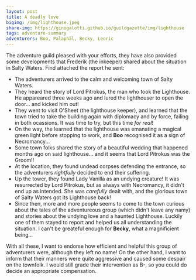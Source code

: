 ```yaml
---
layout: post
title: A deadly love
bigimg: /img/lighthouse.jpeg
share-img: https://ginogalotti.github.io/guildgazette/img/lighthouse
tags: adventure-summary
adventurers: Boo, Palaphäl, Becky, Leoric
---
```


The adventure guild pleased with your efforts, they have also provided some developments that Frederik (the inkeeper) shared about the situation in Salty Waters. Find attached the report he sent:

* The adventurers arrived to the calm and welcoming town of Salty Waters.
* They heard the story of Lord Pitrokus, the man who took the Lighthouse. He appareared three weeks ago and lured the lighthouser to open the door... and kicked him out!
* They went to visit O'Sheet (the lighthouse keeper), and learned that the town tried to take the building again with diplomacy and by force, failing in both ocassions. It was time to try, but this time _for real_!
* On the way, the learned that the lighthouse was emanating a magical green light before stopping to work, and **Boo** recognised it as a sign of Necromancy...
* Some town folks shared the story of a beautiful wedding that happened months ago on said lighthouse... and it seems that Lord Pitrokus was the Groom!!
* At the location, they found undead corpses defending the entrance, so the adventurers _rightfully_ decided to end their suffering.
* Up the tower, they found Lady Vanilla as an undying creature! It was resurrected by Lord Pitrokus, but as always with Necromancy, it didn't end up as intended. She was _carefully_ dealt with, and the glorious town of Salty Waters got its Lighthouse back!
* Since then, more and more people seems to come to the town curious about the tales of the adventureous group (which didn't leave any namy) and stories about the undying love and a haunted Lighthouse. Luckily one of them stayed to report and helped us all understanding the situation. I can't be greateful enough for **Becky**, what a magnificient being...

With all these, I want to endorse how efficient and helpful this group of adventurers were, although they left no name! On the other hand, I want to inform that their manners were quite aggressive and caused some despair on the townfolk. I would still grade their intervention as B-, so you could do decide an appropriate compensation. 